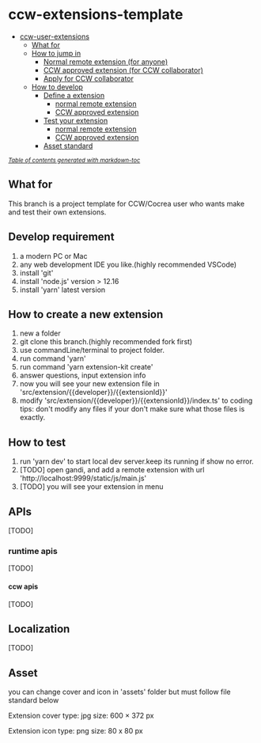 # ccw-extensions-template

- [ccw-user-extensions](#ccw-user-extensions)
  * [What for](#what-for)
  * [How to jump in](#how-to-jump-in)
    + [Normal remote extension (for anyone)](#normal-remote-extension--for-anyone-)
    + [CCW approved extension (for CCW collaborator)](#ccw-approved-extension--for-ccw-collaborator-)
    + [Apply for CCW collaborator](#apply-for-ccw-collaborator)
  * [How to develop](#how-to-develop)
    + [Define a extension](#define-a-extension)
      - [normal remote extension](#normal-remote-extension)
      - [CCW approved extension](#ccw-approved-extension)
    + [Test your extension](#test-your-extension)
      - [normal remote extension](#normal-remote-extension-1)
      - [CCW approved extension](#ccw-approved-extension-1)
    + [Asset standard](#asset-standard)

<small><i><a href='http://ecotrust-canada.github.io/markdown-toc/'>Table of contents generated with markdown-toc</a></i></small>

## What for
This branch is a project template for CCW/Cocrea user who wants make and test their own extensions.

## Develop requirement 
1. a modern PC or Mac  
2. any web development IDE you like.(highly recommended VSCode)
3. install 'git'
4. install 'node.js' version > 12.16
5. install 'yarn' latest version

## How to create a new extension
1. new a folder
2. git clone this branch.(highly recommended fork first)
3. use commandLine/terminal to project folder.
4. run command 'yarn'   
5. run command 'yarn extension-kit create'
6. answer questions, input extension info
7. now you will see your new extension file in 'src/extension/{{developer}}/{{extensionId}}'
8. modify 'src/extension/{{developer}}/{{extensionId}}/index.ts' to coding
    tips: don't modify any files if your don't make sure what those files is exactly.

## How to test
1. run 'yarn dev' to start local dev server.keep its running if show no error.
2. [TODO] open gandi, and add a remote extension with url 'http://localhost:9999/static/js/main.js' 
3. [TODO] you will see your extension in menu

## APIs
[TODO]
### runtime apis
[TODO]
#### ccw apis
[TODO]

## Localization
[TODO]
## Asset
you can change cover and icon in 'assets' folder but must follow file standard below

Extension cover
type: jpg
size: 600 × 372 px

Extension icon
type: png
size: 80 x 80 px